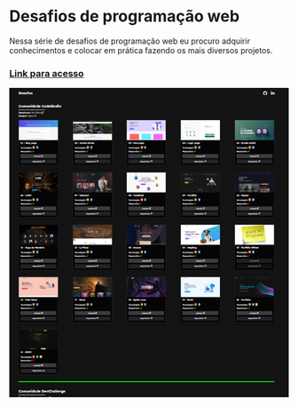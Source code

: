 # Desafios de programação web

Nessa série de desafios de programação web eu procuro adquirir conhecimentos e colocar em prática fazendo os mais diversos projetos.

### [Link para acesso](https://hayttle.github.io/desafios/)
[![](/assets/images/homepage.png)]()
